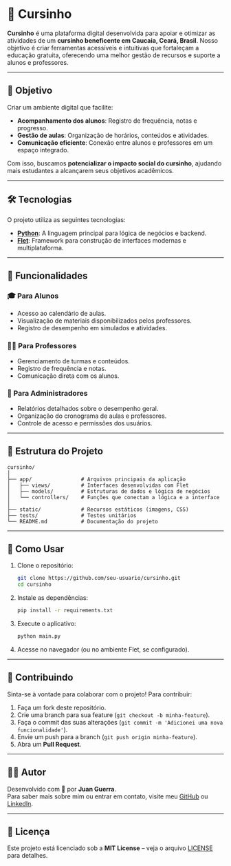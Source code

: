 # 📘 Cursinho  

**Cursinho** é uma plataforma digital desenvolvida para apoiar e otimizar as atividades de um **cursinho beneficente em Caucaia, Ceará, Brasil**. Nosso objetivo é criar ferramentas acessíveis e intuitivas que fortaleçam a educação gratuita, oferecendo uma melhor gestão de recursos e suporte a alunos e professores.

---

## 🎯 Objetivo  

Criar um ambiente digital que facilite:  
- **Acompanhamento dos alunos**: Registro de frequência, notas e progresso.  
- **Gestão de aulas**: Organização de horários, conteúdos e atividades.  
- **Comunicação eficiente**: Conexão entre alunos e professores em um espaço integrado.  

Com isso, buscamos **potencializar o impacto social do cursinho**, ajudando mais estudantes a alcançarem seus objetivos acadêmicos.

---

## 🛠️ Tecnologias  

O projeto utiliza as seguintes tecnologias:  

- **[Python](https://www.python.org/)**: A linguagem principal para lógica de negócios e backend.  
- **[Flet](https://flet.dev/)**: Framework para construção de interfaces modernas e multiplataforma.  

---

## 🚀 Funcionalidades  

### 🎓 Para Alunos  
- Acesso ao calendário de aulas.  
- Visualização de materiais disponibilizados pelos professores.  
- Registro de desempenho em simulados e atividades.  

### 🧑‍🏫 Para Professores  
- Gerenciamento de turmas e conteúdos.  
- Registro de frequência e notas.  
- Comunicação direta com os alunos.  

### 🏫 Para Administradores  
- Relatórios detalhados sobre o desempenho geral.  
- Organização do cronograma de aulas e professores.  
- Controle de acesso e permissões dos usuários.

---

## 📂 Estrutura do Projeto  

```
cursinho/
│
├── app/                # Arquivos principais da aplicação
│   ├── views/          # Interfaces desenvolvidas com Flet
│   ├── models/         # Estruturas de dados e lógica de negócios
│   └── controllers/    # Funções que conectam a lógica e a interface
│
├── static/             # Recursos estáticos (imagens, CSS)
├── tests/              # Testes unitários
└── README.md           # Documentação do projeto
```

---

## 🌟 Como Usar  

1. Clone o repositório:  
   ```bash
   git clone https://github.com/seu-usuario/cursinho.git
   cd cursinho
   ```

2. Instale as dependências:  
   ```bash
   pip install -r requirements.txt
   ```

3. Execute o aplicativo:  
   ```bash
   python main.py
   ```

4. Acesse no navegador (ou no ambiente Flet, se configurado).  

---

## 🤝 Contribuindo  

Sinta-se à vontade para colaborar com o projeto! Para contribuir:  
1. Faça um fork deste repositório.  
2. Crie uma branch para sua feature (`git checkout -b minha-feature`).  
3. Faça o commit das suas alterações (`git commit -m 'Adicionei uma nova funcionalidade'`).  
4. Envie um push para a branch (`git push origin minha-feature`).  
5. Abra um **Pull Request**.  

---

## 🧑‍💻 Autor  

Desenvolvido com 💙 por **Juan Guerra**.  
Para saber mais sobre mim ou entrar em contato, visite meu [GitHub](https://github.com/seu-usuario) ou [LinkedIn](https://linkedin.com/in/silveirinhajuan).

---

## 📜 Licença  

Este projeto está licenciado sob a **MIT License** – veja o arquivo [LICENSE](./LICENSE) para detalhes.
